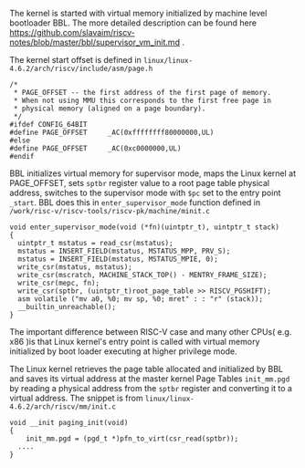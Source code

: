 
The kernel is started with virtual memory initialized by machine level bootloader BBL. The more detailed description can be found here https://github.com/slavaim/riscv-notes/blob/master/bbl/supervisor_vm_init.md .

The kernel start offset is defined in ```linux/linux-4.6.2/arch/riscv/include/asm/page.h```
```
/*
 * PAGE_OFFSET -- the first address of the first page of memory.
 * When not using MMU this corresponds to the first free page in
 * physical memory (aligned on a page boundary).
 */
#ifdef CONFIG_64BIT
#define PAGE_OFFSET		_AC(0xffffffff80000000,UL)
#else
#define PAGE_OFFSET		_AC(0xc0000000,UL)
#endif
```

BBL initializes virtual memory for supervisor mode, maps the Linux kernel at PAGE_OFFSET, sets ```sptbr``` register value to a root page table physical address, switches to the supervisor mode with ```$pc``` set to the entry point ```_start```. BBL does this in ```enter_supervisor_mode``` function defined in ```/work/risc-v/riscv-tools/riscv-pk/machine/minit.c```

```
void enter_supervisor_mode(void (*fn)(uintptr_t), uintptr_t stack)
{
  uintptr_t mstatus = read_csr(mstatus);
  mstatus = INSERT_FIELD(mstatus, MSTATUS_MPP, PRV_S);
  mstatus = INSERT_FIELD(mstatus, MSTATUS_MPIE, 0);
  write_csr(mstatus, mstatus);
  write_csr(mscratch, MACHINE_STACK_TOP() - MENTRY_FRAME_SIZE);
  write_csr(mepc, fn);
  write_csr(sptbr, (uintptr_t)root_page_table >> RISCV_PGSHIFT);
  asm volatile ("mv a0, %0; mv sp, %0; mret" : : "r" (stack));
  __builtin_unreachable();
}
```

The important difference between RISC-V case and many other CPUs( e.g. x86 )is that Linux kernel's entry point is called with virtual memory initialized by boot loader executing at higher privilege mode.

The Linux kernel retrieves the page table allocated and initialized by BBL and saves its virtual address at the master kernel Page Tables ```init_mm.pgd``` by reading a physical address from the ```sptbr``` register and converting it to a virtual address. The snippet is from ```linux/linux-4.6.2/arch/riscv/mm/init.c```
```
void __init paging_init(void)
{
	init_mm.pgd = (pgd_t *)pfn_to_virt(csr_read(sptbr));
  ....
}
```

